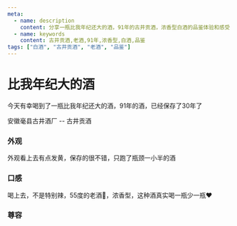 ```yaml
---
meta:
  - name: description
    content: 分享一瓶比我年纪还大的酒，91年的古井贡酒，浓香型白酒的品鉴体验和感受
  - name: keywords
    content: 古井贡酒,老酒,91年,浓香型,白酒,品鉴
tags: ["白酒", "古井贡酒", "老酒", "品鉴"]
---
```


# 比我年纪大的酒

今天有幸喝到了一瓶比我年纪还大的酒，91年的酒，已经保存了30年了

<ImgView title="比我年纪大的酒" url="https://4.z.wiki/images/20220227/4907eaa1687d495faf3c1d7f9b6fbd8d.png" />

安徽毫县古井酒厂 -- 古井贡酒


### 外观

外观看上去有点发黄，保存的很不错，只跑了瓶颈一小半的酒

<ImgView title="比我年纪大的酒" url="https://4.z.wiki/images/20220227/b8b16d4a4b884884a293f24f2a9bc787.gif" />

### 口感

喝上去，不是特别辣，55度的老酒🍶，浓香型，这种酒真实喝一瓶少一瓶❤️


### 尊容

<ImgView title="比我年纪大的酒" url="https://4.z.wiki/images/20220227/96600ab4dc7e46448707c3d9deca6e4a.png" />

